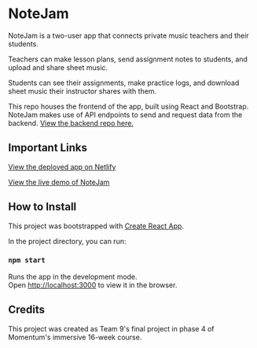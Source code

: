 # NoteJam

NoteJam is a two-user app that connects private music teachers and their students.

Teachers can make lesson plans, send assignment notes to students, and upload and share sheet music.

Students can see their assignments, make practice logs, and download sheet music their instructor shares with them.

This repo houses the frontend of the app, built using React and Bootstrap. NoteJam makes use of API endpoints to send and request data from the backend. [View the backend repo here.](https://github.com/Momentum-Team-Scream/backend-music-app)

## Important Links

[View the deployed app on Netlify](https://notejam.netlify.app/)

[View the live demo of NoteJam](https://us02web.zoom.us/rec/play/ATuUSgEmeS9Xeo11rMqXM5Uiz780o6iAv2SqD27kcHXQ0queD7rrTgpjE41L_W4LzLyjtOGkGviCsiBm.bNUPw-mu57huQ6wo?startTime=1634918481000&_x_zm_rtaid=T10oZXybQnCCsNzaVDcuJA.1635868118999.7db5dbd341cdfe1873a0013e674fb4d8&_x_zm_rhtaid=399)

## How to Install

This project was bootstrapped with [Create React App](https://github.com/facebook/create-react-app).

In the project directory, you can run:

### `npm start`

Runs the app in the development mode.\
Open [http://localhost:3000](http://localhost:3000) to view it in the browser.

## Credits

This project was created as Team 9's final project in phase 4 of Momentum's immersive 16-week course.
